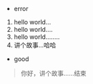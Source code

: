  - error

1. hello world...
2. hello world....
3. hello world........
4. 讲个故事…哈哈

 - good
 
> 你好，讲个故事……结束
